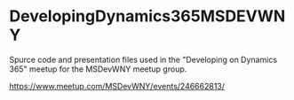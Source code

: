 # DevelopingDynamics365MSDEVWNY

Spurce code and presentation files used in the "Developing on Dynamics 365" meetup for the MSDevWNY meetup group.

https://www.meetup.com/MSDevWNY/events/246662813/
